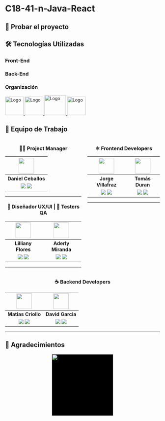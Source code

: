 # C18-41-n-Java-React

## 🚀 Probar el proyecto

## 🛠️ Tecnologías Utilizadas

### Front-End

### Back-End

### Organización

  <a href='https://figma.com/'>
    <img src="https://cdn.jsdelivr.net/gh/devicons/devicon/icons/figma/figma-original.svg" alt="Logo" width="60" height="60">
  </a>
  <a href='https://slack.com/'>
   <img src="https://cdn.jsdelivr.net/gh/devicons/devicon/icons/slack/slack-original.svg" alt="Logo" width="60" height="60">
  </a>
  <a href='https://www.discord.gg/'>
    <img src="https://img.icons8.com/color/480/discord-new-logo.png" alt="Logo" width="70" height="65">
  </a>
   <a href='https://trello.com/'>
    <img src="https://cdn.jsdelivr.net/gh/devicons/devicon@latest/icons/trello/trello-original.svg" alt="Logo" width="60" height="60">
  </a>

## 👥 Equipo de Trabajo

<div style="display: flex; justify-content: center; gap: 20px">
<div align="center">

<div align="center">

### 👩‍💼 Project Manager
|                                                                                                                                              <img src="https://media.licdn.com/dms/image/D4E03AQEtHgygYV6OkQ/profile-displayphoto-shrink_400_400/0/1672251376882?e=1723680000&v=beta&t=DYZAUFAFfAw5w6Yoq4ONZbihIig-YaGP_E2APE0fO-U" width=50>                                                                                                                                              |
| :----------------------------------------------------------------------------------------------------------------------------------------------------------------------------------------------------------------------------------------------------------------------------------------------------------------------------------------------: |
|                                                                                                                                                              **Daniel Ceballos**                                                                                                                                                              |
| <a href="https://github.com/dceballosm"><img src="https://img.shields.io/badge/github-%23121011.svg?&style=for-the-badge&logo=github&logoColor=white"/></a> <a href="https://www.linkedin.com/in/dceballosm/"><img src="https://img.shields.io/badge/linkedin%20-%230077B5.svg?&style=for-the-badge&logo=linkedin&logoColor=white"/></a> |

<hr/>
</div>
<div align="center">

### 🎨 Diseñador UX/UI | 🧪 Testers QA

|                                                                                                                                                 <img src="https://media.licdn.com/dms/image/D4E03AQFTvGs5gmIoqw/profile-displayphoto-shrink_400_400/0/1679491292691?e=1723680000&v=beta&t=-HlphmcOziEZOt2OqJraxKfHdImbaUu4LRVjO5PBWhk" width=50>                                                                                                                                                 |                                                                                                                                            <img src="https://media.licdn.com/dms/image/D4E03AQEXnUmSE3HcHA/profile-displayphoto-shrink_400_400/0/1705340655576?e=1723680000&v=beta&t=peQnyFbPKg8RW33_9rfAGa9MwWRMgIjrxbhY9MdULtU" width=50>                                                                                                                                             |
| :-------------------------------------------------------------------------------------------------------------------------------------------------------------------------------------------------------------------------------------------------------------------------------------------------------------------------------------------------------: | :-----------------------------------------------------------------------------------------------------------------------------------------------------------------------------------------------------------------------------------------------------------------------------------------------------------------------------------------: |
|                                                                                                                                                                    **Lilliany Flores**                                                                                                                                                                     |                                                                                                                                                            **Aderly Miranda**                                                                                                                                                             |
| <a href="https://github.com/LillyFries"><img src="https://img.shields.io/badge/github-%23121011.svg?&style=for-the-badge&logo=github&logoColor=white"/></a> <a href="https://www.linkedin.com/in/lilliany-flores-05a978161/"><img src="https://img.shields.io/badge/linkedin%20-%230077B5.svg?&style=for-the-badge&logo=linkedin&logoColor=white"/></a> | <a href="https://github.com/Aderly88"><img src="https://img.shields.io/badge/github-%23121011.svg?&style=for-the-badge&logo=github&logoColor=white"/></a> <a href="https://www.linkedin.com/in/mirandaas/"><img src="https://img.shields.io/badge/linkedin%20-%230077B5.svg?&style=for-the-badge&logo=linkedin&logoColor=white"/></a> |

<hr/>
</div>
</div>
<div align="center">

### ⚛️ Frontend Developers

|                                                                                                                                                 <img src="https://media.licdn.com/dms/image/D4E03AQF3U16G6bhfHQ/profile-displayphoto-shrink_400_400/0/1682250163386?e=1723680000&v=beta&t=4QDHueFdwldX4f84to-FBwGwuAXwcIssZ-chC61QU_s" width=50>                                                                                                                                                 |                                                                                                                                            <img src="https://media.licdn.com/dms/image/D4E03AQEZWBcJFPK5dw/profile-displayphoto-shrink_400_400/0/1711380931300?e=1723680000&v=beta&t=1btAKWHzDGlNqT7hq-VPcIVE3-kUQWxme_t2muRKjis" width=50>                                                                                                                                             |
| :-------------------------------------------------------------------------------------------------------------------------------------------------------------------------------------------------------------------------------------------------------------------------------------------------------------------------------------------------------: | :-----------------------------------------------------------------------------------------------------------------------------------------------------------------------------------------------------------------------------------------------------------------------------------------------------------------------------------------: |
|                                                                                                                                                                    **Jorge Villafraz**                                                                                                                                                                     |                                                                                                                                                            **Tomás Duran**                                                                                                                                                             |
| <a href="https://github.com/jorge9372"><img src="https://img.shields.io/badge/github-%23121011.svg?&style=for-the-badge&logo=github&logoColor=white"/></a> <a href="https://www.linkedin.com/in/jorge-villafraz/"><img src="https://img.shields.io/badge/linkedin%20-%230077B5.svg?&style=for-the-badge&logo=linkedin&logoColor=white"/></a> | <a href="https://github.com/tomasild"><img src="https://img.shields.io/badge/github-%23121011.svg?&style=for-the-badge&logo=github&logoColor=white"/></a> <a href="https://www.linkedin.com/in/tomaslangerduran/"><img src="https://img.shields.io/badge/linkedin%20-%230077B5.svg?&style=for-the-badge&logo=linkedin&logoColor=white"/></a> |

<hr/>
</div>
</div>
<div align="center">

### ☕️ Backend Developers

|                                                                                                                                                 <img src="https://media.licdn.com/dms/image/C4E03AQEh1u53n6w73w/profile-displayphoto-shrink_400_400/0/1660171214240?e=1723680000&v=beta&t=ag7o-EO5KvrOxl4T20lAiwJOC9iU0EfJmEBkwMCJB_o" width=50>                                                                                                                                                 |                                                                                                                                            <img src="" width=50>                                                                                                                                             |
| :-------------------------------------------------------------------------------------------------------------------------------------------------------------------------------------------------------------------------------------------------------------------------------------------------------------------------------------------------------: | :-----------------------------------------------------------------------------------------------------------------------------------------------------------------------------------------------------------------------------------------------------------------------------------------------------------------------------------------: |
|                                                                                                                                                                    **Matias Criollo**                                                                                                                                                                     |                                                                                                                                                            **David Garcia**                                                                                                                                                             |
| <a href="https://github.com/MatiasCV27" target="_blank"><img src="https://img.shields.io/badge/github-%23121011.svg?&style=for-the-badge&logo=github&logoColor=white"/></a> <a href="https://www.linkedin.com/in/matias-criollo-vigo/"><img src="https://img.shields.io/badge/linkedin%20-%230077B5.svg?&style=for-the-badge&logo=linkedin&logoColor=white"/></a> | <a href="https://github.com/David971015"><img src="https://img.shields.io/badge/github-%23121011.svg?&style=for-the-badge&logo=github&logoColor=white"/></a> <a href="https://www.linkedin.com/in/german-ravarotto" target="_blank"><img src="https://img.shields.io/badge/linkedin%20-%230077B5.svg?&style=for-the-badge&logo=linkedin&logoColor=white"/></a> |

<hr/>
</div>
</div>

## 🤝 Agradecimientos

<div align='center'>
  <a href="https://www.nocountry.tech/" target="_blank">
    <img style='background-color:black;' src="https://encrypted-tbn0.gstatic.com/images?q=tbn:ANd9GcQsukYB3HL90LSwYv_RIR2O2OlCV8Sbkx2eNHv8nRvOu8L16FxLQ0nPzY02wQ_BJOfQZw&usqp=CAU" width="200">
  </a>
</div>


